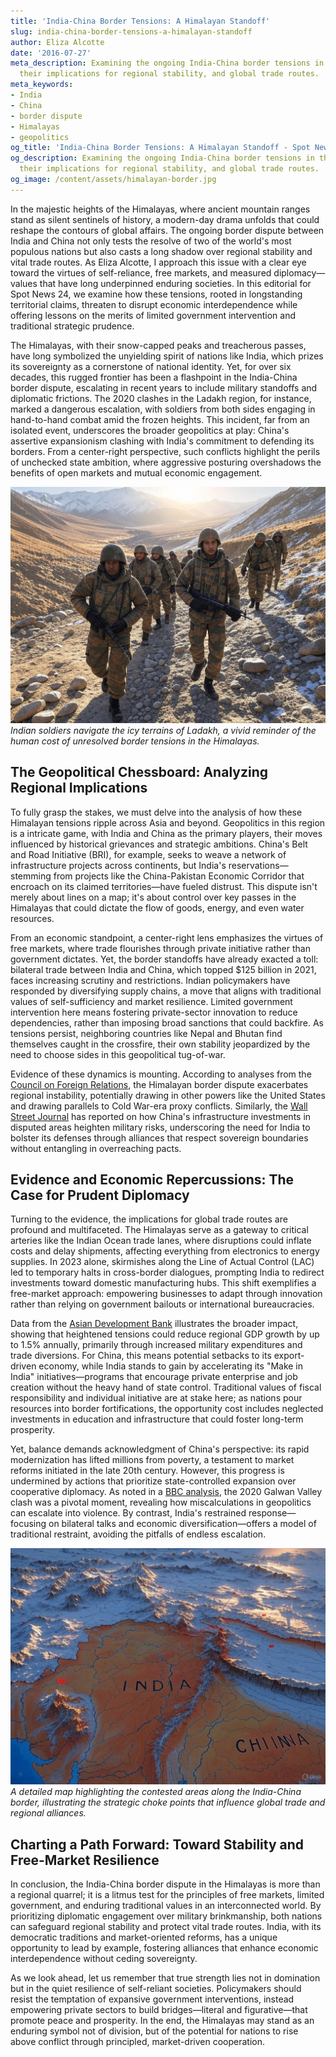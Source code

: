 ```yaml
---
title: 'India-China Border Tensions: A Himalayan Standoff'
slug: india-china-border-tensions-a-himalayan-standoff
author: Eliza Alcotte
date: '2016-07-27'
meta_description: Examining the ongoing India-China border tensions in the Himalayas,
  their implications for regional stability, and global trade routes.
meta_keywords:
- India
- China
- border dispute
- Himalayas
- geopolitics
og_title: 'India-China Border Tensions: A Himalayan Standoff - Spot News 24'
og_description: Examining the ongoing India-China border tensions in the Himalayas,
  their implications for regional stability, and global trade routes.
og_image: /content/assets/himalayan-border.jpg
---
```

<!-- $1 -->
In the majestic heights of the Himalayas, where ancient mountain ranges stand as silent sentinels of history, a modern-day drama unfolds that could reshape the contours of global affairs. The ongoing border dispute between India and China not only tests the resolve of two of the world's most populous nations but also casts a long shadow over regional stability and vital trade routes. As Eliza Alcotte, I approach this issue with a clear eye toward the virtues of self-reliance, free markets, and measured diplomacy—values that have long underpinned enduring societies. In this editorial for Spot News 24, we examine how these tensions, rooted in longstanding territorial claims, threaten to disrupt economic interdependence while offering lessons on the merits of limited government intervention and traditional strategic prudence.

The Himalayas, with their snow-capped peaks and treacherous passes, have long symbolized the unyielding spirit of nations like India, which prizes its sovereignty as a cornerstone of national identity. Yet, for over six decades, this rugged frontier has been a flashpoint in the India-China border dispute, escalating in recent years to include military standoffs and diplomatic frictions. The 2020 clashes in the Ladakh region, for instance, marked a dangerous escalation, with soldiers from both sides engaging in hand-to-hand combat amid the frozen heights. This incident, far from an isolated event, underscores the broader geopolitics at play: China's assertive expansionism clashing with India's commitment to defending its borders. From a center-right perspective, such conflicts highlight the perils of unchecked state ambition, where aggressive posturing overshadows the benefits of open markets and mutual economic engagement.

![Indian troops patrolling the Ladakh border](/content/assets/ladakh-patrol.jpg)  
*Indian soldiers navigate the icy terrains of Ladakh, a vivid reminder of the human cost of unresolved border tensions in the Himalayas.*

## The Geopolitical Chessboard: Analyzing Regional Implications

To fully grasp the stakes, we must delve into the analysis of how these Himalayan tensions ripple across Asia and beyond. Geopolitics in this region is a intricate game, with India and China as the primary players, their moves influenced by historical grievances and strategic ambitions. China's Belt and Road Initiative (BRI), for example, seeks to weave a network of infrastructure projects across continents, but India's reservations—stemming from projects like the China-Pakistan Economic Corridor that encroach on its claimed territories—have fueled distrust. This dispute isn't merely about lines on a map; it's about control over key passes in the Himalayas that could dictate the flow of goods, energy, and even water resources.

From an economic standpoint, a center-right lens emphasizes the virtues of free markets, where trade flourishes through private initiative rather than government dictates. Yet, the border standoffs have already exacted a toll: bilateral trade between India and China, which topped $125 billion in 2021, faces increasing scrutiny and restrictions. Indian policymakers have responded by diversifying supply chains, a move that aligns with traditional values of self-sufficiency and market resilience. Limited government intervention here means fostering private-sector innovation to reduce dependencies, rather than imposing broad sanctions that could backfire. As tensions persist, neighboring countries like Nepal and Bhutan find themselves caught in the crossfire, their own stability jeopardized by the need to choose sides in this geopolitical tug-of-war.

Evidence of these dynamics is mounting. According to analyses from the [Council on Foreign Relations](https://www.cfr.org/), the Himalayan border dispute exacerbates regional instability, potentially drawing in other powers like the United States and drawing parallels to Cold War-era proxy conflicts. Similarly, the [Wall Street Journal](https://www.wsj.com/) has reported on how China's infrastructure investments in disputed areas heighten military risks, underscoring the need for India to bolster its defenses through alliances that respect sovereign boundaries without entangling in overreaching pacts.

## Evidence and Economic Repercussions: The Case for Prudent Diplomacy

Turning to the evidence, the implications for global trade routes are profound and multifaceted. The Himalayas serve as a gateway to critical arteries like the Indian Ocean trade lanes, where disruptions could inflate costs and delay shipments, affecting everything from electronics to energy supplies. In 2023 alone, skirmishes along the Line of Actual Control (LAC) led to temporary halts in cross-border dialogues, prompting India to redirect investments toward domestic manufacturing hubs. This shift exemplifies a free-market approach: empowering businesses to adapt through innovation rather than relying on government bailouts or international bureaucracies.

Data from the [Asian Development Bank](https://www.adb.org/) illustrates the broader impact, showing that heightened tensions could reduce regional GDP growth by up to 1.5% annually, primarily through increased military expenditures and trade diversions. For China, this means potential setbacks to its export-driven economy, while India stands to gain by accelerating its "Make in India" initiatives—programs that encourage private enterprise and job creation without the heavy hand of state control. Traditional values of fiscal responsibility and individual initiative are at stake here; as nations pour resources into border fortifications, the opportunity cost includes neglected investments in education and infrastructure that could foster long-term prosperity.

Yet, balance demands acknowledgment of China's perspective: its rapid modernization has lifted millions from poverty, a testament to market reforms initiated in the late 20th century. However, this progress is undermined by actions that prioritize state-controlled expansion over cooperative diplomacy. As noted in a [BBC analysis](https://www.bbc.com/news/world-asia-54391673), the 2020 Galwan Valley clash was a pivotal moment, revealing how miscalculations in geopolitics can escalate into violence. By contrast, India's restrained response—focusing on bilateral talks and economic diversification—offers a model of traditional restraint, avoiding the pitfalls of endless escalation.

![Map of disputed Himalayan regions](/content/assets/himalayan-disputes-map.jpg)  
*A detailed map highlighting the contested areas along the India-China border, illustrating the strategic choke points that influence global trade and regional alliances.*

## Charting a Path Forward: Toward Stability and Free-Market Resilience

In conclusion, the India-China border dispute in the Himalayas is more than a regional quarrel; it is a litmus test for the principles of free markets, limited government, and enduring traditional values in an interconnected world. By prioritizing diplomatic engagement over military brinkmanship, both nations can safeguard regional stability and protect vital trade routes. India, with its democratic traditions and market-oriented reforms, has a unique opportunity to lead by example, fostering alliances that enhance economic interdependence without ceding sovereignty.

As we look ahead, let us remember that true strength lies not in domination but in the quiet resilience of self-reliant societies. Policymakers should resist the temptation of expansive government interventions, instead empowering private sectors to build bridges—literal and figurative—that promote peace and prosperity. In the end, the Himalayas may stand as an enduring symbol not of division, but of the potential for nations to rise above conflict through principled, market-driven cooperation.